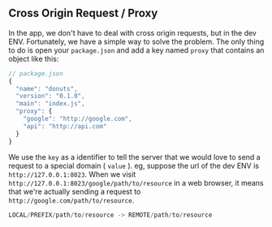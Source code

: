 ## Cross Origin Request / Proxy

In the app, we don't have to deal with cross origin requests,
but in the dev ENV. Fortunately, we have a simple way to solve the problem.
The only thing to do is open your `package.json` and add a key named `proxy`
that contains an object like this:

```js
// package.json
{
  "name": "donuts",
  "version": "0.1.0",
  "main": "index.js",
  "proxy": {
    "google": "http://google.com",
    "api": "http://api.com"
  }
}
```
We use the `key` as a identifier to tell the server that we would love to
send a request to a special domain ( `value` ). eg, suppose the url of the
dev ENV is `http://127.0.0.1:8023`. When we visit
`http://127.0.0.1:8023/google/path/to/resource` in a web browser,
it means that we're actually sending a request to
`http://google.com/path/to/resource`.

```js
LOCAL/PREFIX/path/to/resource -> REMOTE/path/to/resource
```

